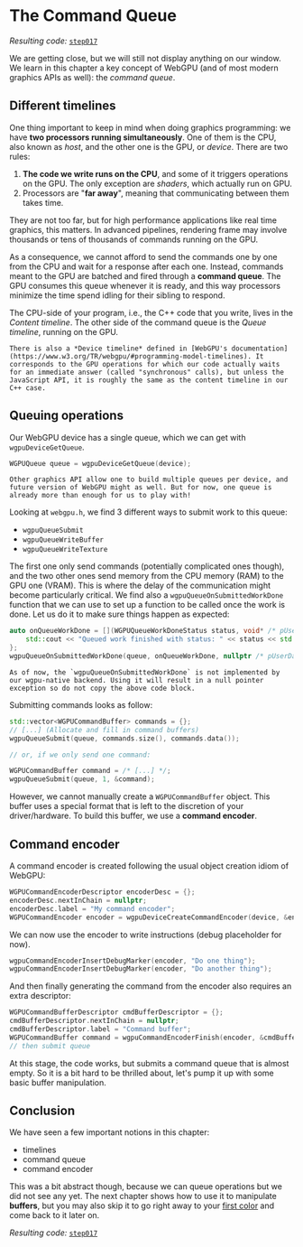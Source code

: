 The Command Queue
=================

*Resulting code:* [`step017`](https://github.com/eliemichel/LearnWebGPU-Code/tree/step017)

We are getting close, but we will still not display anything on our window. We learn in this chapter a key concept of WebGPU (and of most modern graphics APIs as well): the *command queue*.

Different timelines
-------------------

One thing important to keep in mind when doing graphics programming: we have **two processors running simultaneously**. One of them is the CPU, also known as *host*, and the other one is the GPU, or *device*. There are two rules:

 1. **The code we write runs on the CPU**, and some of it triggers operations on the GPU. The only exception are *shaders*, which actually run on GPU.
 2. Processors are "**far away**", meaning that communicating between them takes time.

They are not too far, but for high performance applications like real time graphics, this matters. In advanced pipelines, rendering frame may involve thousands or tens of thousands of commands running on the GPU.

As a consequence, we cannot afford to send the commands one by one from the CPU and wait for a response after each one. Instead, commands meant to the GPU are batched and fired through a **command queue**. The GPU consumes this queue whenever it is ready, and this way processors minimize the time spend idling for their sibling to respond.

The CPU-side of your program, i.e., the C++ code that you write, lives in the *Content timeline*. The other side of the command queue is the *Queue timeline*, running on the GPU.

```{note}
There is also a *Device timeline* defined in [WebGPU's documentation](https://www.w3.org/TR/webgpu/#programming-model-timelines). It corresponds to the GPU operations for which our code actually waits for an immediate answer (called "synchronous" calls), but unless the JavaScript API, it is roughly the same as the content timeline in our C++ case.
```

Queuing operations
------------------

Our WebGPU device has a single queue, which we can get with `wgpuDeviceGetQueue`.

```C++
WGPUQueue queue = wgpuDeviceGetQueue(device);
```

```{note}
Other graphics API allow one to build multiple queues per device, and future version of WebGPU might as well. But for now, one queue is already more than enough for us to play with!
```

Looking at `webgpu.h`, we find 3 different ways to submit work to this queue:

 - `wgpuQueueSubmit`
 - `wgpuQueueWriteBuffer`
 - `wgpuQueueWriteTexture`

The first one only send commands (potentially complicated ones though), and the two other ones send memory from the CPU memory (RAM) to the GPU one (VRAM). This is where the delay of the communication might become particularly critical. We find also a `wgpuQueueOnSubmittedWorkDone` function that we can use to set up a function to be called once the work is done. Let us do it to make sure things happen as expected:

```C++
auto onQueueWorkDone = [](WGPUQueueWorkDoneStatus status, void* /* pUserData */) {
	std::cout << "Queued work finished with status: " << status << std::endl;
};
wgpuQueueOnSubmittedWorkDone(queue, onQueueWorkDone, nullptr /* pUserData */);
```

```{error}
As of now, the `wgpuQueueOnSubmittedWorkDone` is not implemented by our wgpu-native backend. Using it will result in a null pointer exception so do not copy the above code block.
```

Submitting commands looks as follow:

```C++
std::vector<WGPUCommandBuffer> commands = {};
// [...] (Allocate and fill in command buffers)
wgpuQueueSubmit(queue, commands.size(), commands.data());

// or, if we only send one command:

WGPUCommandBuffer command = /* [...] */;
wgpuQueueSubmit(queue, 1, &command);
```

However, we cannot manually create a `WGPUCommandBuffer` object. This buffer uses a special format that is left to the discretion of your driver/hardware. To build this buffer, we use a **command encoder**.

Command encoder
---------------

A command encoder is created following the usual object creation idiom of WebGPU:

```C++
WGPUCommandEncoderDescriptor encoderDesc = {};
encoderDesc.nextInChain = nullptr;
encoderDesc.label = "My command encoder";
WGPUCommandEncoder encoder = wgpuDeviceCreateCommandEncoder(device, &encoderDesc);
```

We can now use the encoder to write instructions (debug placeholder for now).

```C++
wgpuCommandEncoderInsertDebugMarker(encoder, "Do one thing");
wgpuCommandEncoderInsertDebugMarker(encoder, "Do another thing");
```

And then finally generating the command from the encoder also requires an extra descriptor:

```C++
WGPUCommandBufferDescriptor cmdBufferDescriptor = {};
cmdBufferDescriptor.nextInChain = nullptr;
cmdBufferDescriptor.label = "Command buffer";
WGPUCommandBuffer command = wgpuCommandEncoderFinish(encoder, &cmdBufferDescriptor);
// then submit queue
```

At this stage, the code works, but submits a command queue that is almost empty. So it is a bit hard to be thrilled about, let's pump it up with some basic buffer manipulation.

Conclusion
----------

We have seen a few important notions in this chapter:

 - timelines
 - command queue
 - command encoder

This was a bit abstract though, because we can queue operations but we did not see any yet. The next chapter shows how to use it to manipulate **buffers**, but you may also skip it to go right away to your [first color](/getting-started/first-color.md) and come back to it later on.

*Resulting code:* [`step017`](https://github.com/eliemichel/LearnWebGPU-Code/tree/step017)
